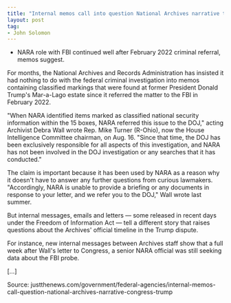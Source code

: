 ```yaml
---
title: "Internal memos call into question National Archives narrative to Congress on Trump documents"
layout: post
tag:
- John Solomon
---
```


- NARA role with FBI continued well after February 2022 criminal referral, memos suggest.

For months, the National Archives and Records Administration has insisted it had nothing to do with the federal criminal investigation into memos containing classified markings that were found at former President Donald Trump's Mar-a-Lago estate since it referred the matter to the FBI in February 2022.

"When NARA identified items marked as classified national security information within the 15 boxes, NARA referred this issue to the DOJ," acting Archivist Debra Wall wrote Rep. Mike Turner (R-Ohio), now the House Intelligence Committee chairman, on Aug. 16. "Since that time, the DOJ has been exclusively responsible for all aspects of this investigation, and NARA has not been involved in the DOJ investigation or any searches that it has conducted."

The claim is important because it has been used by NARA as a reason why it doesn't have to answer any further questions from curious lawmakers. "Accordingly, NARA is unable to provide a briefing or any documents in response to your letter, and we refer you to the DOJ," Wall wrote last summer.

But internal messages, emails and letters — some released in recent days under the Freedom of Information Act — tell a different story that raises questions about the Archives' official timeline in the Trump dispute.

For instance, new internal messages between Archives staff show that a full week after Wall's letter to Congress, a senior NARA official was still seeking data about the FBI probe.

[…]

Source: justthenews.com/government/federal-agencies/internal-memos-call-question-national-archives-narrative-congress-trump
